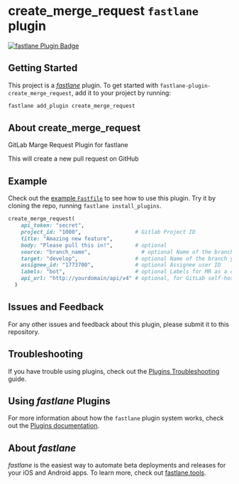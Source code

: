 # create_merge_request `fastlane` plugin

[![fastlane Plugin Badge](https://rawcdn.githack.com/fastlane/fastlane/master/fastlane/assets/plugin-badge.svg)](https://rubygems.org/gems/fastlane-plugin-create_merge_request)

## Getting Started

This project is a [_fastlane_](https://github.com/fastlane/fastlane) plugin. To get started with `fastlane-plugin-create_merge_request`, add it to your project by running:

```bash
fastlane add_plugin create_merge_request
```

## About create_merge_request

GitLab Marge Request Plugin for fastlane

This will create a new pull request on GitHub

## Example

Check out the [example `Fastfile`](fastlane/Fastfile) to see how to use this plugin. Try it by cloning the repo, running `fastlane install_plugins`.

```ruby
create_merge_request(
    api_token: "secret",
    project_id: "1000",                 # Gitlab Project ID
    title: "Amazing new feature",
    body: "Please pull this in!",       # optional
    source: "branch_name",                # optional Name of the branch where your changes are implemented (defaults to the current branch name)
    target: "develop",                  # optional Name of the branch you want your changes pulled into (defaults to `master`)
    assignee_id: "1773700",             # optional Assignee user ID
    labels: "bot",                      # optional Labels for MR as a comma-separated list
    api_url: "http://yourdomain/api/v4" # optional, for GitLab self-host, defaults to "https://gitlab.com/api/v4"
  )
```

## Issues and Feedback

For any other issues and feedback about this plugin, please submit it to this repository.

## Troubleshooting

If you have trouble using plugins, check out the [Plugins Troubleshooting](https://docs.fastlane.tools/plugins/plugins-troubleshooting/) guide.

## Using _fastlane_ Plugins

For more information about how the `fastlane` plugin system works, check out the [Plugins documentation](https://docs.fastlane.tools/plugins/create-plugin/).

## About _fastlane_

_fastlane_ is the easiest way to automate beta deployments and releases for your iOS and Android apps. To learn more, check out [fastlane.tools](https://fastlane.tools).
